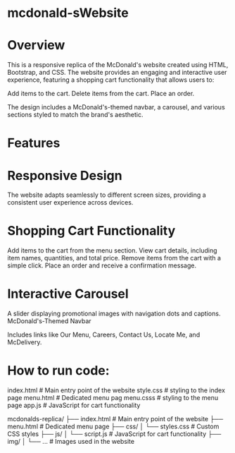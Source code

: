 # mcdonald-sWebsite
# Overview
This is a responsive replica of the McDonald's website created using HTML, Bootstrap, and CSS. The website provides an engaging and interactive user experience, featuring a shopping cart functionality that allows users to:

Add items to the cart.
Delete items from the cart.
Place an order.

The design includes a McDonald's-themed navbar, a carousel, and various sections styled to match the brand's aesthetic.

# Features

# Responsive Design

The website adapts seamlessly to different screen sizes, providing a consistent user experience across devices.

# Shopping Cart Functionality

Add items to the cart from the menu section.
View cart details, including item names, quantities, and total price.
Remove items from the cart with a simple click.
Place an order and receive a confirmation message.


# Interactive Carousel

A slider displaying promotional images with navigation dots and captions.
McDonald's-Themed Navbar

Includes links like Our Menu, Careers, Contact Us, Locate Me, and McDelivery.

# How to run code:


index.html        # Main entry point of the website
style.css         # styling to the index page
menu.html         # Dedicated menu pag
menu.csss         # styling to the menu page
app.js            # JavaScript for cart functionality

mcdonalds-replica/
├── index.html        # Main entry point of the website
├── menu.html         # Dedicated menu page
├── css/
│   └── styles.css    # Custom CSS styles
├── js/
│   └── script.js     # JavaScript for cart functionality
├── img/
│   └── ...           # Images used in the website




